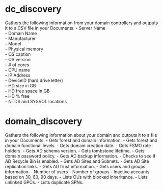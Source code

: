# dc_discovery
Gathers the following information from your domain controllers and outputs it to a CSV file in your Documents:
        - Server Name  
        - Domain Name  
        - Manufacturer  
        - Model  
        - Physical memory  
        - OS caption  
        - OS version  
        - # of cores  
        - CPU name  
        - IP Address  
        - DeviceID (hard drive letter)  
        - HD size in GB  
        - HD free space in GB  
        - HD % free  
        - NTDS and SYSVOL locations
		
# domain_discovery
Gathers the following information about your domain and outputs it to a file in your Documents:
		- Gets forest and domain information. 
		- Gets forest and domain functional levels. 
		- Gets domain creation date. 
		- Gets FSMO role holders. 
		- Gets AD schema version. 
		- Gets tombstone lifetime. 
		- Gets domain password policy. 
		- Gets AD backup information. 
		- Checks to see if AD Recycle Bin is enabled. 
		- Gets AD Sites and Subnets. 
		- Gets AD Site replication links. 
		- Gets AD trust information. 
		- Gets users and groups information. 
			- Number of users 
			- Number of groups 
			- Inactive accounts based on 30, 60, 90 days. 
		- Lists OUs with blocked inheritance. 
		- Lists unlinked GPOs. 
		- Lists duplicate SPNs.
